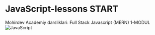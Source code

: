 # JavaScript-lessons START
Mohirdev Academiy darsliklari: Full Stack Javascript (MERN) 1-MODUL <br>
<img src="https://itproger.com/paid_courses/img/javascript_anim.gif" alt="JavaScript">
